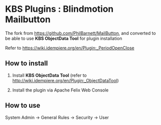 # KBS Plugins : Blindmotion Mailbutton

The fork from https://github.com/PhilBarnett/MailButton, and converted to be able to use **KBS ObjectData Tool** for plugin installation

Refer to https://wiki.idempiere.org/en/Plugin:_PeriodOpenClose

## How to install

1. Install **KBS ObjectData Tool**
(refer to http://wiki.idempiere.org/en/Plugin:_ObjectDataTool)

2. Install the plugin via Apache Felix Web Console

## How to use

System Admin -> General Rules -> Security -> User

